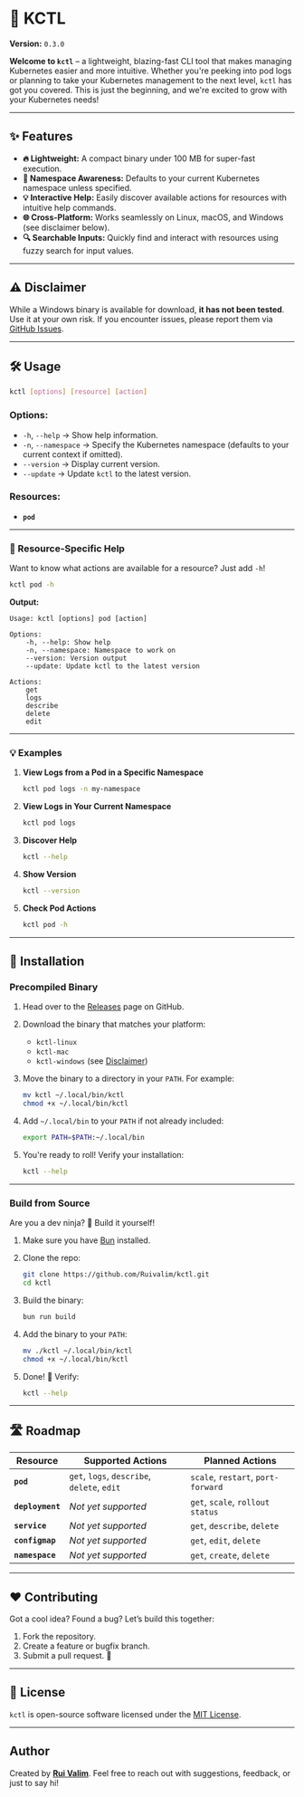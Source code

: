 # 🚀 KCTL

**Version:** `0.3.0`  

**Welcome to `kctl`** – a lightweight, blazing-fast CLI tool that makes managing Kubernetes easier and more intuitive. Whether you're peeking into pod logs or planning to take your Kubernetes management to the next level, `kctl` has got you covered. This is just the beginning, and we're excited to grow with your Kubernetes needs!

---

## ✨ Features
- **🔥 Lightweight:** A compact binary under 100 MB for super-fast execution.
- **🔄 Namespace Awareness:** Defaults to your current Kubernetes namespace unless specified.
- **💡 Interactive Help:** Easily discover available actions for resources with intuitive help commands.
- **🌐 Cross-Platform:** Works seamlessly on Linux, macOS, and Windows (see disclaimer below).
- **🔍 Searchable Inputs:** Quickly find and interact with resources using fuzzy search for input values.

---

## ⚠️ Disclaimer
While a Windows binary is available for download, **it has not been tested**. Use it at your own risk. If you encounter issues, please report them via [GitHub Issues](https://github.com/Ruivalim/kctl/issues).

---

## 🛠️ Usage

```bash
kctl [options] [resource] [action]
```

### Options:
- `-h`, `--help` → Show help information.  
- `-n`, `--namespace` → Specify the Kubernetes namespace (defaults to your current context if omitted).  
- `--version` → Display current version.  
- `--update` → Update `kctl` to the latest version.

### Resources:
- **`pod`** 

---

### 💬 Resource-Specific Help

Want to know what actions are available for a resource? Just add `-h`!  

```bash
kctl pod -h
```

**Output:**  
```
Usage: kctl [options] pod [action]

Options:
    -h, --help: Show help
    -n, --namespace: Namespace to work on
    --version: Version output
    --update: Update kctl to the latest version

Actions:
    get
    logs
    describe
    delete
    edit
```

---

### 💡 Examples
1. **View Logs from a Pod in a Specific Namespace**
   ```bash
   kctl pod logs -n my-namespace
   ```
2. **View Logs in Your Current Namespace**
   ```bash
   kctl pod logs
   ```
3. **Discover Help**
   ```bash
   kctl --help
   ```
4. **Show Version**
   ```bash
   kctl --version
   ```
5. **Check Pod Actions**
   ```bash
   kctl pod -h
   ```

---

## 🚀 Installation

### Precompiled Binary  
1. Head over to the [Releases](https://github.com/Ruivalim/kctl/releases) page on GitHub.  
2. Download the binary that matches your platform:
   - `kctl-linux`
   - `kctl-mac`
   - `kctl-windows` (see [Disclaimer](#-disclaimer))  
3. Move the binary to a directory in your `PATH`. For example:
   ```bash
   mv kctl ~/.local/bin/kctl
   chmod +x ~/.local/bin/kctl
   ```

4. Add `~/.local/bin` to your `PATH` if not already included:
   ```bash
   export PATH=$PATH:~/.local/bin
   ```

5. You're ready to roll! Verify your installation:
   ```bash
   kctl --help
   ```

---

### Build from Source
Are you a dev ninja? 🥷 Build it yourself!  
1. Make sure you have [Bun](https://bun.sh/) installed.  
2. Clone the repo:  
   ```bash
   git clone https://github.com/Ruivalim/kctl.git
   cd kctl
   ```
3. Build the binary:  
   ```bash
   bun run build
   ```
4. Add the binary to your `PATH`:  
   ```bash
   mv ./kctl ~/.local/bin/kctl
   chmod +x ~/.local/bin/kctl
   ```

5. Done! 🎉 Verify:  
   ```bash
   kctl --help
   ```

---

## 🛣️ Roadmap

| **Resource**   | **Supported Actions**            | **Planned Actions**                |
|-----------------|----------------------------------|-------------------------------------|
| **`pod`**      | `get`, `logs`, `describe`, `delete`, `edit` | `scale`, `restart`, `port-forward` |
| **`deployment`** | _Not yet supported_            | `get`, `scale`, `rollout status`   |
| **`service`**   | _Not yet supported_             | `get`, `describe`, `delete`        |
| **`configmap`** | _Not yet supported_             | `get`, `edit`, `delete`            |
| **`namespace`** | _Not yet supported_             | `get`, `create`, `delete`          |

---

## ❤️ Contributing

Got a cool idea? Found a bug? Let’s build this together:  
1. Fork the repository.  
2. Create a feature or bugfix branch.  
3. Submit a pull request. 🎉  

---

## 📜 License
`kctl` is open-source software licensed under the [MIT License](./LICENSE).  

---

## **Author**

Created by **[Rui Valim](https://github.com/Ruivalim)**.
Feel free to reach out with suggestions, feedback, or just to say hi!
